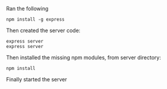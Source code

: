 Ran the following 

```
npm install -g express
```

Then created the server code: 
```
express server 
express server 
```

Then installed the missing npm modules, from server directory:
```
npm install
```

Finally started the server 